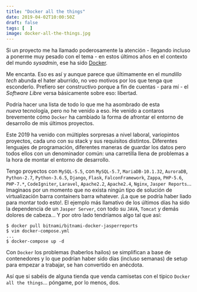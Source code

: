 ```yaml
---
title: "Docker all the things"
date: 2019-04-02T10:00:50Z
draft: false
tags: [  ]
image: docker-all-the-things.jpg
---
```


<p>Si un proyecto me ha llamado poderosamente la atenci&oacute;n - llegando incluso a ponerme muy pesado con el tema - en estos &uacute;ltimos a&ntilde;os en el contexto del mundo <em>sysadmin</em>, ese ha sido <a href="https://www.docker.com/">Docker</a>.</p>
<p>Me encanta. Eso es as&iacute; y aunque parece que &uacute;ltimamente en el <em>mundillo tech</em>&nbsp;abunda el hater aburrido, no veo motivos por los que tenga que esconderlo. Prefiero ser constructivo porque a fin de cuentas - para m&iacute; - el <em>Software Libre</em> versa b&aacute;sicamente sobre eso: libertad.</p>
<p>Podr&iacute;a hacer una lista de todo lo que me ha asombrado de esta <em>nueva</em>&nbsp;tecnolog&iacute;a, pero no he venido a eso. He venido a contaros brevemente c&oacute;mo <code>Docker</code> ha cambiado la forma de afrontar el entorno de desarrollo de mis &uacute;ltimos proyectos.</p>
<p>Este 2019 ha venido con m&uacute;ltiples sorpresas a nivel laboral, variopintos proyectos, cada uno con su stack y sus requisitos distintos. Diferentes lenguajes de programaci&oacute;n, diferentes maneras de guardar los datos pero todos ellos con un denominador com&uacute;n: una carretilla llena de problemas a la hora de montar el entorno de desarrollo.</p>
<p>Tengo proyectos con <code>MySQL-5.5</code>, con <code>MySQL-5.7</code>, <code>MariaDB-10.1.32</code>, <code>AuroraDB</code>, <code>Python-2.7</code>, <code>Python-3.6.5</code>, <code>Django</code>, <code>Flask</code>, <code>FalconFramework</code>, <code>Zappa</code>, <code>PHP-5.6</code>, <code>PHP-7.*</code>, <code>CodeIgniter</code>, <code>Laravel</code>, <code>Apache2.2</code>, <code>Apache2.4</code>, <code>Nginx</code>, <code>Jasper Reports</code>... Imaginaos por un momento que no exista ning&uacute;n tipo de soluci&oacute;n de virtualizaci&oacute;n barra containers barra whatever. &iexcl;La que se podr&iacute;a haber liado para montar todo esto!. El ejemplo m&aacute;s llamativo de los &uacute;ltimos d&iacute;as ha sido la dependencia de un <code>Jasper Server</code>, con todo su <code>JAVA</code>,&nbsp;<code>Tomcat</code>&nbsp;y dem&aacute;s dolores de cabeza... Y por otro lado tendr&iacute;amos algo tal que as&iacute;:</p>

```
$ docker pull bitnami/bitnami-docker-jasperreports
$ vim docker-compose.yml
... 
$ docker-compose up -d
```

<p>Con <code>Docker</code> los problemas (haberlos hailos) se simplifican a base de contenedores y lo que podr&iacute;an haber sido d&iacute;as (incluso semanas) de setup para empezar a trabajar, se han convertido en an&eacute;cdota.</p>
<p>As&iacute; que si sab&eacute;is de alguna tienda que venda camisetas con el t&iacute;pico <code>Docker all the things</code>... p&oacute;ngame, por lo menos, dos.</p>
